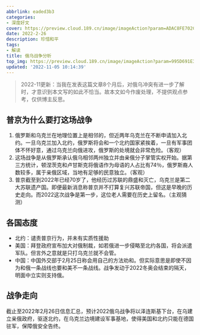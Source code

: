 ```yaml
---
abbrlink: eaded3b3
categories:
- 深度好文
cover: https://preview.cloud.189.cn/image/imageAction?param=ADAC8FE702C8D7127E3FCA8E87907AA2DAA0D0AC39E5D2DFC934B668C0FD4EAC1575EA3171614DED5220A0555D6D2FC5D59AC47A3B58D6500BFCDB1C5EC7A4D14D651A5217ABAE7D15D68645D3235F43F356CE6F519BBB4C5B3C1C61340EFF83E7A93E9EED5760447D78246C293A353D
date: 2022-2-26
description: 珍惜和平
tags:
- 解读
title: 俄乌战争分析
top_img: https://preview.cloud.189.cn/image/imageAction?param=995D691E3D9D5FEFE72E2160D019346EE65DF5C6B1D2953732686827AC95C170D08788DC436D994D113F1EB941A61065A239043D9D7ACD207BA7C885EB951E196F799C2486DF570336A40F3933EC9437306A6D9863FD3E8BB26958BBA66D119F7997B8D515E7C4A66401A82BB1229ABD
updated: '2022-11-05 10:14:39'
---
```

> 2022-11更新：当我在发表这篇文章8个月后，对俄乌冲突有进一步了解时，才意识到本文写的如此不恰当。故本文如今作废处理，不提供观点参考，仅供博主反思。

## 普京为什么要打这场战争

1. 俄罗斯和乌克兰在地理位置上是相邻的，但近两年乌克兰在不断申请加入北约。一旦乌克兰加入北约，俄罗斯将会和一个北约国家紧挨着，一旦有军事团体不怀好意，通过乌克兰向俄进攻，俄罗斯的处境就会非常危险。（客观）
2. 这场战争是从俄罗斯承认俄乌相邻两州独立并由亲俄分子掌管实权开始。据第三方统计，顿涅茨克和卢甘斯克将俄语作为母语的人占比有74％，俄罗斯裔人数较多，属于亲俄区域，当地有足够的民意独立。（客观）
3. 普京截至到2022年已经70岁了，他经历过苏联的鼎盛和灭亡，乌克兰是第二大苏联遗产国。即便最新消息称普京并不打算复兴苏联帝国，但这是早晚的历史走向。而2022这次战争是第一步，这位老人需要在历史上留名。（主观猜测）

## 各国态度

<!-- 无序列表 -->

- 北约：谴责普京行为，并未有实质性援助
- 美国：拜登政府宣布加大对俄制裁，如若俄进一步侵略至北约各国，将会派遣军队。但言外之意就是只打乌克兰就不会管。
- 中国：中国外交部于2月25日称会用自己的方法劝和。但实际意思是即使不因为和俄一条战线也要和美不一条战线。战争发动于2022冬奥会结束的隔天，明面中立实则支持俄。

## 战争走向

截止至2022年2月26日信息汇总，预计2022俄乌战争将以泽连斯基下台，在乌建立亲俄政府，驱逐北约，在乌克兰边境建设军事基地，使得美国和北约只能在德国驻军，保障俄安全告终。

